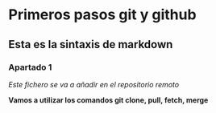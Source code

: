 # Primeros pasos git y github
## Esta es la sintaxis de markdown
### Apartado 1

*Este fichero se va a añadir en el repositorio remoto*

**Vamos a utilizar los comandos git clone, pull, fetch, merge**
